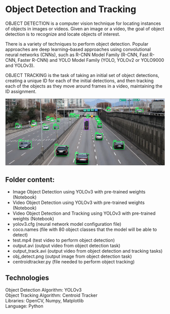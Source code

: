 # Object Detection and Tracking
OBJECT DETECTION is a computer vision technique for locating instances of objects in images or videos. 
Given an image or a video, the goal of object detection is to recognize and locate objects of interest.

There is a variety of techniques to perform object detection. Popular approaches are deep learning–based approaches using convolutional neural networks (CNNs), such as R-CNN Model Family (R-CNN, Fast R-CNN, Faster R-CNN) and YOLO Model Family (YOLO, YOLOv2 or YOLO9000 and YOLOv3).

OBJECT TRACKING is the task of taking an initial set of object detections, creating a unique ID for each of the initial detections, and then tracking each of the objects as they move around frames in a video, maintaining the ID assignment.

![alt text](https://github.com/buropas/Object_Detection/blob/main/Obj_detect.png?raw=true)



## Folder content:
- Image Object Detection using YOLOv3 with pre-trained weights (Notebook)
- Video Object Detection using YOLOv3 with pre-trained weights (Notebook)
- Video Object Detection and Tracking using YOLOv3 with pre-trained weights (Notebook)
- yolov3.cfg (neural network model configuration file)
- coco.names (file with 80 object classes that the model will be able to detect)
- test.mp4 (test video to perform object detection)
- output.avi (output video from object detection task)
- output_track.avi (output video from object detection and tracking tasks)
- obj_detect.png (output image from object detection task)
- centroidtracker.py (file needed to perform object tracking)

## Technologies   
Object Detection Algorithm: YOLOv3   
Object Tracking Algorithm: Centroid Tracker      
Libraries: OpenCV, Numpy, Matplotlib   
Language: Python
